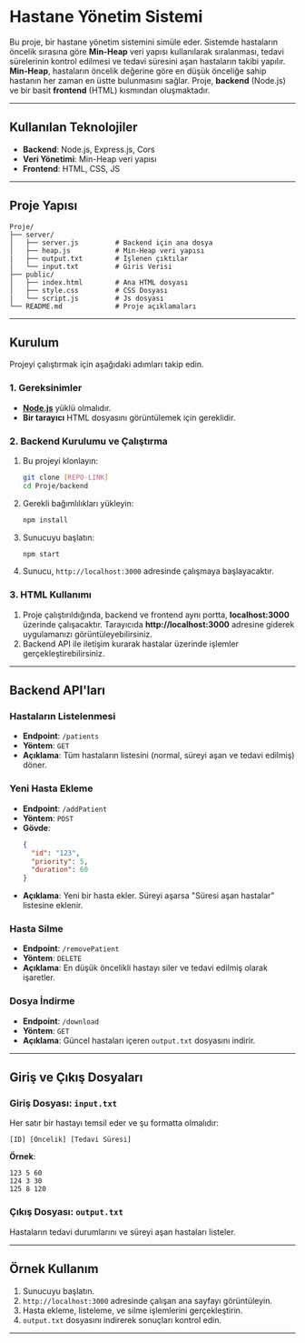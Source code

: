
# Hastane Yönetim Sistemi

Bu proje, bir hastane yönetim sistemini simüle eder. Sistemde hastaların öncelik sırasına göre **Min-Heap** veri yapısı kullanılarak sıralanması, tedavi sürelerinin kontrol edilmesi ve tedavi süresini aşan hastaların takibi yapılır. **Min-Heap**, hastaların öncelik değerine göre en düşük önceliğe sahip hastanın her zaman en üstte bulunmasını sağlar. Proje, **backend** (Node.js) ve bir basit **frontend** (HTML) kısmından oluşmaktadır.


---

## Kullanılan Teknolojiler

- **Backend**: Node.js, Express.js, Cors
- **Veri Yönetimi**: Min-Heap veri yapısı
- **Frontend**: HTML, CSS, JS

---

## Proje Yapısı

```plaintext
Proje/
├── server/
│   ├── server.js         # Backend için ana dosya
│   ├── heap.js           # Min-Heap veri yapısı
|   ├── output.txt        # İşlenen çıktılar
│   └── input.txt         # Giris Verisi
├── public/
│   ├── index.html        # Ana HTML dosyası
│   ├── style.css         # CSS Dosyası
|   └── script.js         # Js dosyası            
└── README.md             # Proje açıklamaları
```

---

## Kurulum

Projeyi çalıştırmak için aşağıdaki adımları takip edin.

### 1. Gereksinimler
- **[Node.js](https://nodejs.org/)** yüklü olmalıdır.
- **Bir tarayıcı** HTML dosyasını görüntülemek için gereklidir.

### 2. Backend Kurulumu ve Çalıştırma
1. Bu projeyi klonlayın:
   ```bash
   git clone [REPO-LINK]
   cd Proje/backend
   ```
2. Gerekli bağımlılıkları yükleyin:
   ```bash
   npm install
   ```
3. Sunucuyu başlatın:
   ```bash
   npm start
   ```
4. Sunucu, `http://localhost:3000` adresinde çalışmaya başlayacaktır.

### 3. HTML Kullanımı
1. Proje çalıştırıldığında, backend ve frontend aynı portta, **localhost:3000** üzerinde çalışacaktır. Tarayıcıda **http://localhost:3000** adresine giderek uygulamanızı görüntüleyebilirsiniz. 
2. Backend API ile iletişim kurarak hastalar üzerinde işlemler gerçekleştirebilirsiniz.

---

## Backend API'ları

### Hastaların Listelenmesi
- **Endpoint**: `/patients`
- **Yöntem**: `GET`
- **Açıklama**: Tüm hastaların listesini (normal, süreyi aşan ve tedavi edilmiş) döner.

### Yeni Hasta Ekleme
- **Endpoint**: `/addPatient`
- **Yöntem**: `POST`
- **Gövde**:
  ```json
  {
    "id": "123",
    "priority": 5,
    "duration": 60
  }
  ```
- **Açıklama**: Yeni bir hasta ekler. Süreyi aşarsa "Süresi aşan hastalar" listesine eklenir.

### Hasta Silme
- **Endpoint**: `/removePatient`
- **Yöntem**: `DELETE`
- **Açıklama**: En düşük öncelikli hastayı siler ve tedavi edilmiş olarak işaretler.

### Dosya İndirme
- **Endpoint**: `/download`
- **Yöntem**: `GET`
- **Açıklama**: Güncel hastaları içeren `output.txt` dosyasını indirir.

---

## Giriş ve Çıkış Dosyaları

### Giriş Dosyası: `input.txt`
Her satır bir hastayı temsil eder ve şu formatta olmalıdır:
```
[ID] [Öncelik] [Tedavi Süresi]
```
**Örnek**:
```
123 5 60
124 3 30
125 8 120
```

### Çıkış Dosyası: `output.txt`
Hastaların tedavi durumlarını ve süreyi aşan hastaları listeler.

---

## Örnek Kullanım

1. Sunucuyu başlatın.
2. `http://localhost:3000` adresinde çalışan ana sayfayı görüntüleyin.
3. Hasta ekleme, listeleme, ve silme işlemlerini gerçekleştirin.
4. `output.txt` dosyasını indirerek sonuçları kontrol edin.

---
